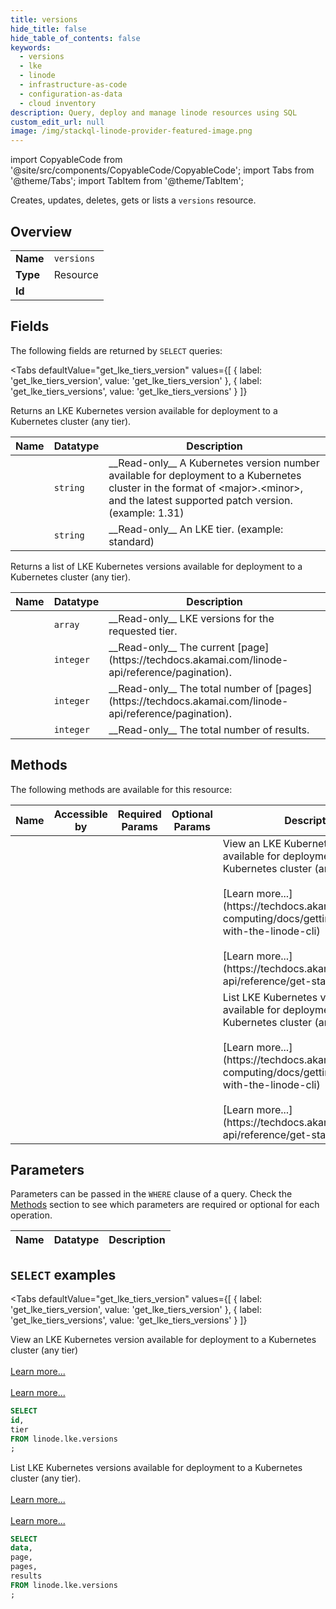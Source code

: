 ```yaml
--- 
title: versions
hide_title: false
hide_table_of_contents: false
keywords:
  - versions
  - lke
  - linode
  - infrastructure-as-code
  - configuration-as-data
  - cloud inventory
description: Query, deploy and manage linode resources using SQL
custom_edit_url: null
image: /img/stackql-linode-provider-featured-image.png
---
```


import CopyableCode from '@site/src/components/CopyableCode/CopyableCode';
import Tabs from '@theme/Tabs';
import TabItem from '@theme/TabItem';

Creates, updates, deletes, gets or lists a <code>versions</code> resource.

## Overview
<table><tbody>
<tr><td><b>Name</b></td><td><code>versions</code></td></tr>
<tr><td><b>Type</b></td><td>Resource</td></tr>
<tr><td><b>Id</b></td><td><CopyableCode code="linode.lke.versions" /></td></tr>
</tbody></table>

## Fields

The following fields are returned by `SELECT` queries:

<Tabs
    defaultValue="get_lke_tiers_version"
    values={[
        { label: 'get_lke_tiers_version', value: 'get_lke_tiers_version' },
        { label: 'get_lke_tiers_versions', value: 'get_lke_tiers_versions' }
    ]}
>
<TabItem value="get_lke_tiers_version">

Returns an LKE Kubernetes version available for deployment to a Kubernetes cluster (any tier).

<table>
<thead>
    <tr>
    <th>Name</th>
    <th>Datatype</th>
    <th>Description</th>
    </tr>
</thead>
<tbody>
<tr>
    <td><CopyableCode code="id" /></td>
    <td><code>string</code></td>
    <td>__Read-only__ A Kubernetes version number available for deployment to a Kubernetes cluster in the format of &lt;major&gt;.&lt;minor&gt;, and the latest supported patch version. (example: 1.31)</td>
</tr>
<tr>
    <td><CopyableCode code="tier" /></td>
    <td><code>string</code></td>
    <td>__Read-only__ An LKE tier. (example: standard)</td>
</tr>
</tbody>
</table>
</TabItem>
<TabItem value="get_lke_tiers_versions">

Returns a list of LKE Kubernetes versions available for deployment to a Kubernetes cluster (any tier).

<table>
<thead>
    <tr>
    <th>Name</th>
    <th>Datatype</th>
    <th>Description</th>
    </tr>
</thead>
<tbody>
<tr>
    <td><CopyableCode code="data" /></td>
    <td><code>array</code></td>
    <td>__Read-only__ LKE versions for the requested tier.</td>
</tr>
<tr>
    <td><CopyableCode code="page" /></td>
    <td><code>integer</code></td>
    <td>__Read-only__ The current [page](https://techdocs.akamai.com/linode-api/reference/pagination).</td>
</tr>
<tr>
    <td><CopyableCode code="pages" /></td>
    <td><code>integer</code></td>
    <td>__Read-only__ The total number of [pages](https://techdocs.akamai.com/linode-api/reference/pagination).</td>
</tr>
<tr>
    <td><CopyableCode code="results" /></td>
    <td><code>integer</code></td>
    <td>__Read-only__ The total number of results.</td>
</tr>
</tbody>
</table>
</TabItem>
</Tabs>

## Methods

The following methods are available for this resource:

<table>
<thead>
    <tr>
    <th>Name</th>
    <th>Accessible by</th>
    <th>Required Params</th>
    <th>Optional Params</th>
    <th>Description</th>
    </tr>
</thead>
<tbody>
<tr>
    <td><a href="#get_lke_tiers_version"><CopyableCode code="get_lke_tiers_version" /></a></td>
    <td><CopyableCode code="select" /></td>
    <td></td>
    <td></td>
    <td>View an LKE Kubernetes version available for deployment to a Kubernetes cluster (any tier)<br /><br />[Learn more...](https://techdocs.akamai.com/cloud-computing/docs/getting-started-with-the-linode-cli)<br /><br />[Learn more...](https://techdocs.akamai.com/linode-api/reference/get-started#oauth)</td>
</tr>
<tr>
    <td><a href="#get_lke_tiers_versions"><CopyableCode code="get_lke_tiers_versions" /></a></td>
    <td><CopyableCode code="select" /></td>
    <td></td>
    <td></td>
    <td>List LKE Kubernetes versions available for deployment to a Kubernetes cluster (any tier).<br /><br />[Learn more...](https://techdocs.akamai.com/cloud-computing/docs/getting-started-with-the-linode-cli)<br /><br />[Learn more...](https://techdocs.akamai.com/linode-api/reference/get-started#oauth)</td>
</tr>
</tbody>
</table>

## Parameters

Parameters can be passed in the `WHERE` clause of a query. Check the [Methods](#methods) section to see which parameters are required or optional for each operation.

<table>
<thead>
    <tr>
    <th>Name</th>
    <th>Datatype</th>
    <th>Description</th>
    </tr>
</thead>
<tbody>
</tbody>
</table>

## `SELECT` examples

<Tabs
    defaultValue="get_lke_tiers_version"
    values={[
        { label: 'get_lke_tiers_version', value: 'get_lke_tiers_version' },
        { label: 'get_lke_tiers_versions', value: 'get_lke_tiers_versions' }
    ]}
>
<TabItem value="get_lke_tiers_version">

View an LKE Kubernetes version available for deployment to a Kubernetes cluster (any tier)<br /><br />[Learn more...](https://techdocs.akamai.com/cloud-computing/docs/getting-started-with-the-linode-cli)<br /><br />[Learn more...](https://techdocs.akamai.com/linode-api/reference/get-started#oauth)

```sql
SELECT
id,
tier
FROM linode.lke.versions
;
```
</TabItem>
<TabItem value="get_lke_tiers_versions">

List LKE Kubernetes versions available for deployment to a Kubernetes cluster (any tier).<br /><br />[Learn more...](https://techdocs.akamai.com/cloud-computing/docs/getting-started-with-the-linode-cli)<br /><br />[Learn more...](https://techdocs.akamai.com/linode-api/reference/get-started#oauth)

```sql
SELECT
data,
page,
pages,
results
FROM linode.lke.versions
;
```
</TabItem>
</Tabs>
